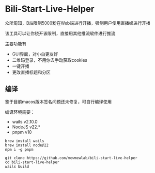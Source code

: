 # Bili-Start-Live-Helper

众所周知，B站限制5000粉在Web端进行开播，强制用户使用直播姬进行开播

该工具可以让你绕开该限制，直接用其他推流软件进行推流

主要功能有

- GUI界面，对小白更友好
- 二维码登录，不用你去手动获取cookies
- 一键开播
- 更改直播标题和分区

## 编译

鉴于目前macos版本签名问题还未修复，可自行编译使用

编译环境需要：
- wails v2.10.0
- NodeJS v22.*
- pnpm v10

```shell
brew install wails
brew install node@22
npm i -g pnpm

git clone https://github.com/mewmewlab/bili-start-live-helper
cd bili-start-live-helper
wails build
```